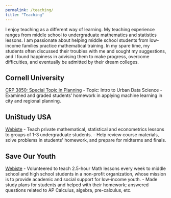 ```yaml
---
permalink: /teaching/
title: "Teaching"
---
```


I enjoy teaching as a different way of learning. My teaching experience ranges from
middle school to undergraduate mathematics and statistics lessons. I am passionate about helping middle school students from low-income families practice mathematical training.
In my spare time, my students often
discussed their troubles with me and sought my suggestions, and I found happiness in advising them to make progress, overcome difficulties, and eventually be admitted by their dream colleges. 

## Cornell University
 [CRP 3850: Special Topic in Planning](https://classes.cornell.edu/browse/roster/SP21/class/CRP/3850)
    - Topic: Intro to Urban Data Science
    - Examined and graded students’ homework in applying machine learning in city and regional planning.

## UniStudy USA
 [Webiste](https://unistudyusa.com/)
    - Teach private mathematical, statistical and econometrics lessons to groups of 1-3 undergraduate students.
    - Help review course materials, solve problems in students' homework, and prepare for midterms and finals.

## Save Our Youth
 [Webiste](http://save-our-youth.org/)
    - Volunteered to teach 2.5-hour Math lessons every week to middle school and high school students in a non-profit organization, whose mission is to provide academic and social support for low-income youth.
    - Made study plans for students and helped with their homework; answered questions related to AP Calculus, algebra, pre-calculus, etc.



